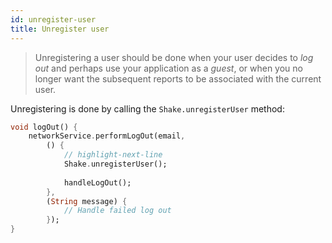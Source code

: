 ```yaml
---
id: unregister-user
title: Unregister user
---
```


>Unregistering a user should be done when your user decides to _log out_ and perhaps use your application as a _guest_, or when you no longer 
want the subsequent reports to be associated with the current user.

Unregistering is done by calling the `Shake.unregisterUser` method:

```dart title="main.dart"
void logOut() {
    networkService.performLogOut(email,
        () {
            // highlight-next-line
            Shake.unregisterUser();
            
            handleLogOut();
        },
        (String message) {
            // Handle failed log out
        });
}
```
